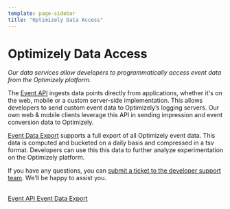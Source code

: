 ```yaml
---
template: page-sidebar
title: "Optimizely Data Access"
---
```


# Optimizely Data Access

*Our data services allow developers to programmatically access event data from the Optimizely platform.*

The [Event API](/events/api) ingests data points directly from applications, whether it's on the web, mobile or a custom server-side implementation. This allows developers to send custom event data to Optimizely’s logging servers. Our own web & mobile clients leverage this API in sending impression and event conversion data to Optimizely. 

[Event Data Export](/events/export) supports a full export of all Optimizely event data. This data is computed and bucketed on a daily basis and compressed in a tsv format. Developers can use this this data to further analyze experimentation on the Optimizely platform.  

If you have any questions, you can [submit a ticket to the developer support team](https://optimizely.com/support). We'll be happy to assist you.

<br />

<div class="flex flex-justified--between soft-quad--sides">

<a class="button button--highlight display--block width--200 text--center" href="/events/api">
Event API
</a>

<a class="button button--highlight display--block width--200 text--center" href="/events/export">
Event Data Export
</a>

</div>
